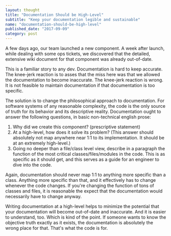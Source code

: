 ```yaml
---
layout: thought
title: "Documentation Should be High-Level"
subtitle: "Keep your documentation legible and sustainable"
name: "documentation-should-be-high-level"
published_date: "2017-09-09"
category: post
---
```


A few days ago, our team launched a new component. A week after launch, while
dealing with some ops tickets, we discovered that the detailed, extensive wiki
document for that component was already out-of-date.

This is a familiar story to any dev. Documentation is hard to keep accurate.
The knee-jerk reaction is to asses that the miss here was that we allowed the
documentation to become inaccurate. The knee-jerk reaction is wrong. It is not
feasible to maintain documentation if that documentation is too specific.

The solution is to change the philosophical approach to documentation. For
software systems of any reasonable complexity, the code is the only source of
truth for its behavior and its descriptive reality. Documentation ought to
answer the following questions, in basic non-technical english prose:

1. Why did we create this component? (prescriptive statement)
2. At a high-level, how does it solve its problem? (This answer should
absolutely not map anywhere near 1:1 to its implementation. It should be at an
extremely high-level.)
3. Going no deeper than a file/class level view, describe in a paragraph the
function of the most critical classes/files/modules in the code. This is as
specific as it should get, and this serves as a guide for an engineer to dive
into the code.

Again, documentation should never map 1:1 to anything more specific than a
class. Anything more specific than that, and it effectively has to change
whenever the code changes. If you're changing the function of tons of classes
and files, it is reasonable the expect that the documentation would necessarily
have to change anyway.

Writing documentation at a high-level helps to minimize the potential that your
documentation will become out-of-date and inaccurate. And it is easier to
understand, too. Which is kind of the point. If someone wants to know the
objective truth exactly as it exists, the documentation is absolutely the wrong
place for that. That's what the code is for.

